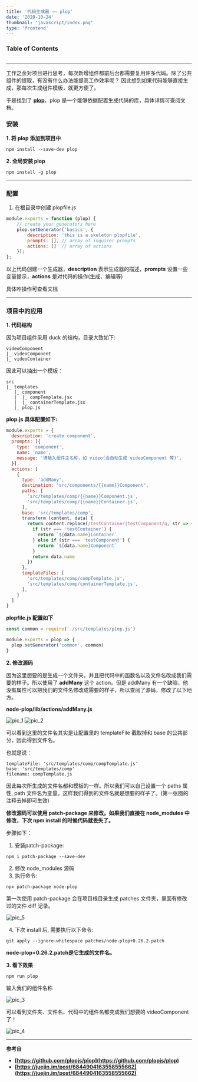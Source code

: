 ```yaml
---
title: '代码生成器 —— plop'
date: '2020-10-24'
thumbnail: 'javascript/index.png'
type: 'frontend'
---
```

### Table of Contents
```toc
```
---
工作之余对项目进行思考，每次新增组件都前后台都需要复用许多代码。除了公共组件的提取，有没有什么办法能提高工作效率呢？
因此想到如果代码能够直接生成，那每次生成组件模板，就更方便了。

于是找到了 **[plop](https://github.com/plopjs/plop)**，plop 是一个能够依据配置生成代码的库，具体详情可查阅文档。

### 安装

**1. 将 plop 添加到项目中**
```text
npm install --save-dev plop
```

**2. 全局安装 plop** 
```text
npm install -g plop
```
---
### 配置
1. 在根目录中创建 plopfile.js
```js
module.exports = function (plop) {
	// create your generators here
	plop.setGenerator('basics', {
		description: 'this is a skeleton plopfile',
		prompts: [], // array of inquirer prompts
		actions: []  // array of actions
	});
};
```

以上代码创建一个生成器，**description** 表示生成器的描述，**prompts** 设置一些变量提示，**actions** 是对代码的操作(生成、编辑等)

具体咋操作可查看文档

---
### 项目中的应用

**1. 代码结构**

因为项目组件采用 duck 的结构，目录大致如下:

```text
videoComponent
|_ videoComponent
|_ videoContainer
```

因此可以抽出一个模板：
```text
src
|_ templates
   |_ component
   |  |_ compTemplate.jsx
   |  |_ containerTemplate.jsx
   |_ plop.js
```

**plop.js 具体配置如下:**
```js
module.exports = {
  description: 'create component',
  prompts: [{
    type: 'component',
    name: 'name',
    message: '请输入组件主名称，如 video(会自动生成 videoComponent 等)',
  }],
  actions: [
    {
      type: 'addMany',
      destination: "src/components/{{name}}Component",
      paths: [
        'src/templates/comp/{{name}}Component.js',
        'src/templates/comp/{{name}}Container.js',
      ],
      base: 'src/templates/comp',
      transform (content, data) {
        return content.replace(/testContainer|testComponent/g, str => {
          if (str === 'testContainer') {
            return `${data.name}Container`
          } else if (str === 'testComponent') {
            return `${data.name}Component`
          }
          return data.name
        })
      },
      templateFiles: [
        'src/templates/comp/compTemplate.js',
        'src/templates/comp/containerTemplate.js',
      ],
    }
  ]
}
```

**plopfile.js 配置如下**
```js
const common = require('./src/templates/plop.js')

module.exports = plop => {
  plop.setGenerator('common', common)
}
```

**2. 修改源码**

因为这里想要的是生成一个文件夹，并且把代码中的函数名以及文件名改成我们需要的样子。所以使用了 **addMany** 这个 action。但是 addMany 有一个缺陷，他没有属性可以把我们的文件名修改成需要的样子，所以查阅了源码，修改了以下地方。


**node-plop/lib/actions/addMany.js**

![pic_1](/blogs/frontend/frontend_5_pic_1.png#pic_center)
![pic_2](/blogs/frontend/frontend_5_pic_2.png#pic_center)

可以看到这里的文件名其实是让配置里的 templateFile 截取掉和 base 的公共部分，因此得到文件名。


也就是说：
```text
templateFile: 'src/templates/comp/compTemplate.js'
base: 'src/templates/comp'
filename: compTemplate.js
```

因此每次所生成的文件名都和模板的一样。所以我们可以自己设置一个 paths 属性, path 文件名为变量。这样我们得到的文件名就是想要的样子了。(第一张图的注释去掉即可生效)

**修改源码可以使用 patch-package 来修改。如果我们直接在 node_modules 中修改，下次 npm install 的时候代码就丢失了。**

步骤如下：

1. 安装patch-package:
```text
npm i patch-package --save-dev
```
2. 修改 node_modules 源码
3. 执行命令:
```text
npx patch-package node-plop
```

第一次使用 patch-package 会在项目根目录生成 patches 文件夹，里面有修改过的文件 diff 记录。

![pic_5](/blogs/frontend/frontend_5_pic_5.png#pic_center)

4. 下次 install 后, 需要执行以下命令:
```text
git apply --ignore-whitespace patches/node-plop+0.26.2.patch
```

**node-plop+0.26.2.patch是它生成的文件名。**

**3. 看下效果**
```text
npm run plop
```
输入我们的组件名称

![pic_3](/blogs/frontend/frontend_5_pic_3.png#pic_center)

可以看到文件夹、文件名、代码中的组件名都变成我们想要的 videoComponent 了！

![pic_4](/blogs/frontend/frontend_5_pic_4.png#pic_center)

---
**参考自** 

- **[https://github.com/plopjs/plop](https://github.com/plopjs/plop)** 
- **[https://juejin.im/post/6844904163558555662](https://juejin.im/post/6844904163558555662)**